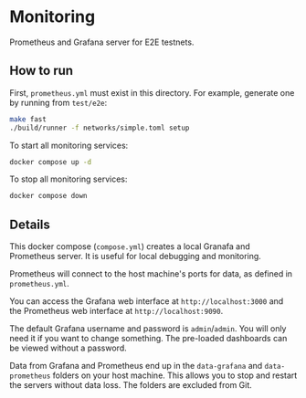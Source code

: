 # Monitoring

Prometheus and Grafana server for E2E testnets.

## How to run

First, `prometheus.yml` must exist in this directory. For example, generate one by running from
`test/e2e`:
```bash
make fast
./build/runner -f networks/simple.toml setup
```

To start all monitoring services:
```bash
docker compose up -d
```

To stop all monitoring services:
```bash
docker compose down
```

## Details

This docker compose (`compose.yml`) creates a local Granafa and Prometheus server. It is useful for
local debugging and monitoring.

Prometheus will connect to the host machine's ports for data, as defined in `prometheus.yml`.

You can access the Grafana web interface at `http://localhost:3000` and the Prometheus web interface
at `http://localhost:9090`.

The default Grafana username and password is `admin`/`admin`. You will only need it if you want to
change something. The pre-loaded dashboards can be viewed without a password.

Data from Grafana and Prometheus end up in the `data-grafana` and `data-prometheus` folders on your
host machine. This allows you to stop and restart the servers without data loss. The folders are
excluded from Git.
